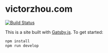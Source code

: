 # victorzhou.com

[![Build Status](https://travis-ci.com/vzhou842/victorzhou.com-2.svg?token=ivaf2vSKHL6NdwkPGEK3&branch=master)](https://travis-ci.com/vzhou842/victorzhou.com)

This is a site built with [Gatsby.js](https://www.gatsbyjs.org/). To get started:

```bash
npm install
npm run develop
```
